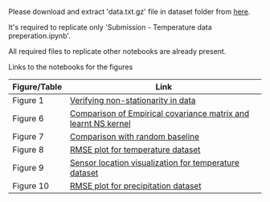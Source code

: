 Please download and extract 'data.txt.gz'  file in dataset folder from [here](http://db.csail.mit.edu/labdata/labdata.html).


It's required to replicate only 'Submission - Temperature data preperation.ipynb'.


All required files to replicate other notebooks are already present.


Links to the notebooks for the figures

| Figure/Table| Link |
| --- | --- |
| Figure 1 | [Verifying non-stationarity in data](https://github.com/sustainability-lab/polire/tree/SenSys20_Poster/results/placement/notebook/Submission%20-%20Figure%201.ipynb) |
| Figure 6 | [Comparison of Empirical covariance matrix and learnt NS kernel](https://github.com/sustainability-lab/polire/tree/SenSys20_Poster/results/placement/notebook/Submission%20-%20Figure%206.ipynb) |
| Figure 7 |[Comparison with random baseline](https://github.com/sustainability-lab/polire/tree/SenSys20_Poster/results/placement/notebook/Submission%20-%20Figure%207.ipynb)|
| Figure 8 | [RMSE plot for temperature dataset](https://github.com/sustainability-lab/polire/tree/SenSys20_Poster/results/placement/notebook/Submission%20-%20Figure%208.ipynb)|
| Figure 9 | [Sensor location visualization for temperature dataset](https://github.com/sustainability-lab/polire/tree/SenSys20_Poster/results/placement/notebook/Submission%20-%20Figure%209.ipynb)|
| Figure 10| [RMSE plot for precipitation dataset](https://github.com/sustainability-lab/polire/tree/SenSys20_Poster/results/placement/notebook/Submission%20-%20Figure%2010.ipynb) |
